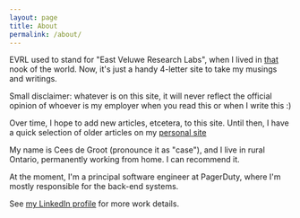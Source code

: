 ```yaml
---
layout: page
title: About
permalink: /about/
---
```


EVRL used to stand for "East Veluwe Research Labs", when I lived in [that](http://maps.google.com/?ll=52.072332,6.04557&spn=0.148142,0.360489&t=h&z=12&vpsrc=6) nook of the world. Now, it's just a handy 4-letter site to take my musings and writings.

Small disclaimer: whatever is on this site, it will never reflect the official opinion of whoever is my employer when you read this or when I write this :)

Over time, I hope to add new articles, etcetera, to this site. Until then, I have a quick selection of older articles on my [personal site](http://www.cdegroot.com/articles/)

My name is Cees de Groot (pronounce it as "case"), and I live in rural Ontario, permanently working from home. I can recommend it.

At the moment, I'm a principal software engineer at PagerDuty, where I'm mostly responsible for the back-end systems.

See [my LinkedIn profile](http://nl.linkedin.com/in/cdegroot) for more work details.

